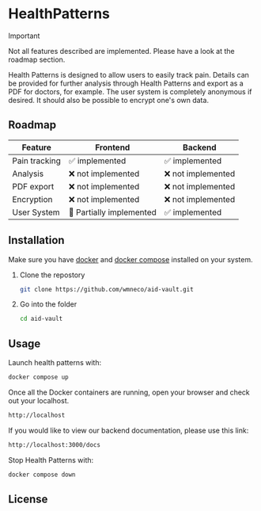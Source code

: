 # HealthPatterns

> [!IMPORTANT]  
> Not all features described are implemented. Please have a look at the roadmap section.

Health Patterns is designed to allow users to easily track pain. Details can be provided for further analysis through Health Patterns and export as a PDF for doctors, for example. The user system is completely anonymous if desired. It should also be possible to encrypt one's own data.


## Roadmap

| **Feature**   | **Frontend**                    | **Backend**                      |
|---------------|---------------------------------|----------------------------------|
| Pain tracking | :white_check_mark: implemented  | :white_check_mark: implemented   |
| Analysis      | :x: not implemented             | :x: not  implemented             |
| PDF export    | :x: not  implemented            | :x: not  implemented             |
| Encryption    | :x: not  implemented            | :x: not  implemented             |
| User System   | :hammer: Partially implemented  | :white_check_mark: implemented   |



## Installation

Make sure you have [docker](https://docs.docker.com/engine/install/) and [docker compose](https://docs.docker.com/compose/install/) installed on your system.

1. Clone the repostory
    ```bash
    git clone https://github.com/wmneco/aid-vault.git
    ```
2. Go into the folder
    ```bash
    cd aid-vault
    ```

## Usage

Launch health patterns with:

```bash
docker compose up
```
Once all the Docker containers are running, open your browser and check out your localhost.

```bash
http://localhost
```

If you would like to view our backend documentation, please use this link:

```bash
http://localhost:3000/docs
```

Stop Health Patterns with:

```bash
docker compose down
```

## License